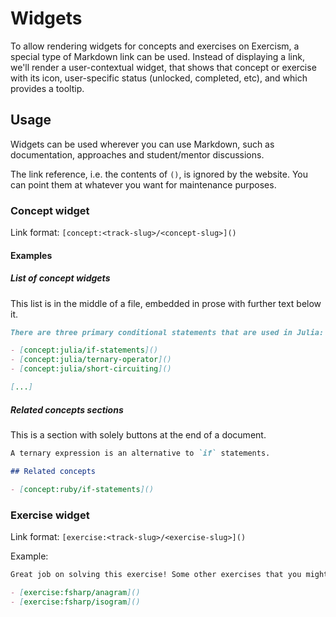 # Widgets

To allow rendering widgets for concepts and exercises on Exercism, a special type of Markdown link can be used. Instead of displaying a link, we'll render a user-contextual widget, that shows that concept or exercise with its icon, user-specific status (unlocked, completed, etc), and which provides a tooltip. 

## Usage

Widgets can be used wherever you can use Markdown, such as documentation, approaches and student/mentor discussions.

The link reference, i.e. the contents of `()`, is ignored by the website. You can point them at whatever you want for maintenance purposes.

### Concept widget

Link format: `[concept:<track-slug>/<concept-slug>]()`

#### Examples

##### List of concept widgets

This list is in the middle of a file, embedded in prose with further text below it.

```markdown
There are three primary conditional statements that are used in Julia:

- [concept:julia/if-statements]()
- [concept:julia/ternary-operator]()
- [concept:julia/short-circuiting]()

[...]
```

##### Related concepts sections

This is a section with solely buttons at the end of a document.

```markdown
A ternary expression is an alternative to `if` statements.

## Related concepts

- [concept:ruby/if-statements]()
```
### Exercise widget

Link format: `[exercise:<track-slug>/<exercise-slug>]()`

Example:

```markdown
Great job on solving this exercise! Some other exercises that you might also like to try:

- [exercise:fsharp/anagram]()
- [exercise:fsharp/isogram]()
```
